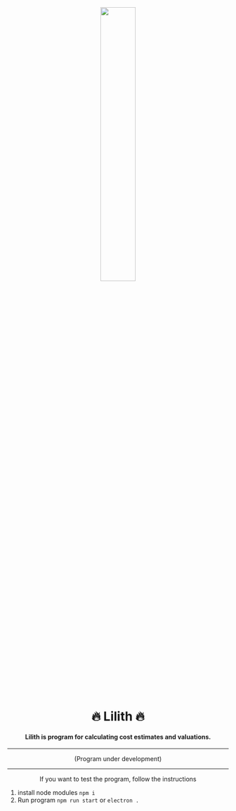 
<div align="center">    
	<img src="https://raw.githubusercontent.com/MakotoDesigner/Lilith/master/public/assets/img/Lilith_logo.png" width="40%">
	<h1>🔥 Lilith 🔥</h1>
	<h4>Lilith is program for calculating cost estimates and valuations.</h4>
	<hr>
	<p>(Program under development)</p>
	<hr>
	<p>If you want to test the program, follow the instructions</p>
</div>

1. install node modules
	`npm i`
2. Run program
	`npm run start` or `electron .`
